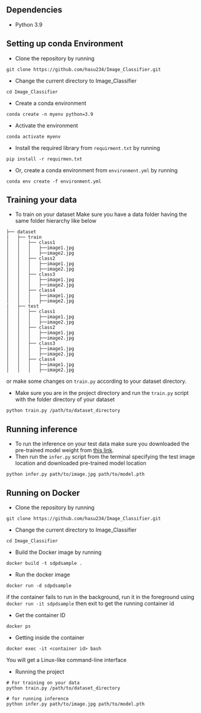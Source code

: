 ## Dependencies

* Python 3.9

## Setting up  conda Environment

* Clone the repository by running 
```
git clone https://github.com/hasu234/Image_Classifier.git
```
* Change the current directory to Image_Classifier 
```
cd Image_Classifier
```
* Create a conda environment 
```
conda create -n myenv python=3.9
```
* Activate the environment 
```
conda activate myenv
```
* Install the required library from ```requirment.txt``` by running 
```
pip install -r requirmen.txt
```
* Or, create a conda environment from ```environment.yml``` by running 
```
conda env create -f environment.yml
```

## Training your data
* To train on your dataset
Make sure you have a data folder having the same folder hierarchy like below
```
├── dataset
|   ├── train
│   │   ├── class1
│   │   │   ├──image1.jpg
│   │   │   ├──image2.jpg
│   │   ├── class2
│   │   │   ├──image1.jpg
│   │   │   ├──image2.jpg
│   │   ├── class3
│   │   │   ├──image1.jpg
│   │   │   ├──image2.jpg
│   │   ├── class4
│   │   │   ├──image1.jpg
│   │   │   ├──image2.jpg
|   ├── test
│   │   ├── class1
│   │   │   ├──image1.jpg
│   │   │   ├──image2.jpg
│   │   ├── class2
│   │   │   ├──image1.jpg
│   │   │   ├──image2.jpg
│   │   ├── class3
│   │   │   ├──image1.jpg
│   │   │   ├──image2.jpg
│   │   ├── class4
│   │   │   ├──image1.jpg
│   │   │   ├──image2.jpg
```
or make some changes on ```train.py``` according to your dataset directory.
* Make sure you are in the project directory and run the ```train.py``` script with the folder directory of your dataset
```
python train.py /path/to/dataset_directory
```
## Running inference
* To run the inference on your test data make sure you downloaded the pre-trained model weight from [this link](https://drive.google.com/uc?id=197Kuuo4LhHunYLgGKfGeouNTL0WguP0T&export=download).
* Then run the ```infer.py``` script from the terminal specifying the test image location and downloaded pre-trained model location
```
python infer.py path/to/image.jpg path/to/model.pth
```


## Running on Docker
* Clone the repository by running 
```
git clone https://github.com/hasu234/Image_Classifier.git
```
* Change the current directory to Image_Classifier 
```
cd Image_Classifier
```
* Build the Docker image by running 
```
docker build -t sdpdsample .
```
* Run the docker image 
```
docker run -d sdpdsample
```
if the container fails to run in the background, run it in the foreground using ```docker run -it sdpdsample``` then exit to get the running container id
* Get the container ID
```
docker ps
```
* Getting inside the container
```
docker exec -it <container id> bash
```
You will get a Linux-like command-line interface
* Running the project
```
# For training on your data
python train.py /path/to/dataset_directory

# for running inference
python infer.py path/to/image.jpg path/to/model.pth
```
